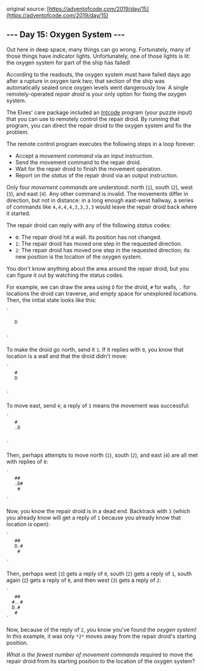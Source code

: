 original source: [https://adventofcode.com/2019/day/15](https://adventofcode.com/2019/day/15)
## --- Day 15: Oxygen System ---
Out here in deep space, many things can go wrong. Fortunately, many of those things have indicator lights. Unfortunately, one of those lights is lit: the oxygen system for part of the ship has failed!

According to the readouts, the oxygen system must have failed days ago after a rupture in oxygen tank two; that section of the ship was automatically sealed once oxygen levels went dangerously low. A single remotely-operated *repair droid* is your only option for fixing the oxygen system.

The Elves' care package included an [Intcode](9) program (your puzzle input) that you can use to remotely control the repair droid. By running that program, you can direct the repair droid to the oxygen system and fix the problem.

The remote control program executes the following steps in a loop forever:


 - Accept a *movement command* via an input instruction.
 - Send the movement command to the repair droid.
 - Wait for the repair droid to finish the movement operation.
 - Report on the *status* of the repair droid via an output instruction.

Only four *movement commands* are understood: north (`1`), south (`2`), west (`3`), and east (`4`). Any other command is invalid. The movements differ in direction, but not in distance: in a long enough east-west hallway, a series of commands like `4,4,4,4,3,3,3,3` would leave the repair droid back where it started.

The repair droid can reply with any of the following *status* codes:


 - `0`: The repair droid hit a wall. Its position has not changed.
 - `1`: The repair droid has moved one step in the requested direction.
 - `2`: The repair droid has moved one step in the requested direction; its new position is the location of the oxygen system.

You don't know anything about the area around the repair droid, but you can figure it out by watching the status codes.

For example, we can draw the area using `D` for the droid, `#` for walls, `.` for locations the droid can traverse, and empty space for unexplored locations.  Then, the initial state looks like this:

```
`      
      
   D  
      
      
`
```

To make the droid go north, send it `1`. If it replies with `0`, you know that location is a wall and that the droid didn't move:

```
`      
   #  
   D  
      
      
`
```

To move east, send `4`; a reply of `1` means the movement was successful:

```
`      
   #  
   .D 
      
      
`
```

Then, perhaps attempts to move north (`1`), south (`2`), and east (`4`) are all met with replies of `0`:

```
`      
   ## 
   .D#
    # 
      
`
```

Now, you know the repair droid is in a dead end. Backtrack with `3` (which you already know will get a reply of `1` because you already know that location is open):

```
`      
   ## 
   D.#
    # 
      
`
```

Then, perhaps west (`3`) gets a reply of `0`, south (`2`) gets a reply of `1`, south again (`2`) gets a reply of `0`, and then west (`3`) gets a reply of `2`:

```
`      
   ## 
  #..#
  D.# 
   #  
`
```

Now, because of the reply of `2`, you know you've found the *oxygen system*! In this example, it was only `*2*` moves away from the repair droid's starting position.

*What is the fewest number of movement commands* required to move the repair droid from its starting position to the location of the oxygen system?


